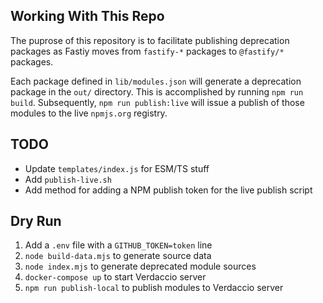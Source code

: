 ## Working With This Repo

The puprose of this repository is to facilitate publishing deprecation
packages as Fastiy moves from `fastify-*` packages to `@fastify/*` packages.

Each package defined in `lib/modules.json` will generate a deprecation package
in the `out/` directory. This is accomplished by running `npm run build`.
Subsequently, `npm run publish:live` will issue a publish of those modules
to the live `npmjs.org` registry.

## TODO

+ Update `templates/index.js` for ESM/TS stuff
+ Add `publish-live.sh`
+ Add method for adding a NPM publish token for the live publish script

## Dry Run

1. Add a `.env` file with a `GITHUB_TOKEN=token` line
1. `node build-data.mjs` to generate source data
1. `node index.mjs` to generate deprecated module sources
1. `docker-compose up` to start Verdaccio server
1. `npm run publish-local` to publish modules to Verdaccio server
